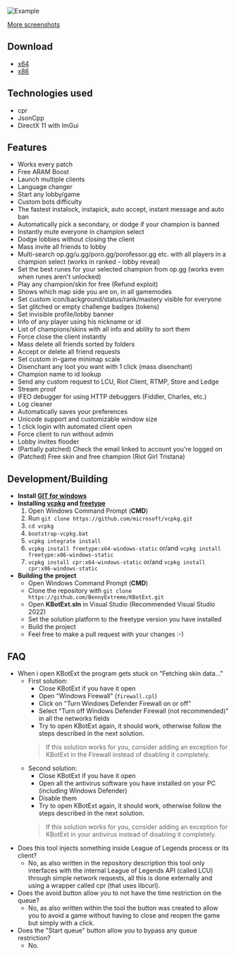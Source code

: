 ![Example](https://i.imgur.com/vjPGL8u.png)

[More screenshots](https://imgur.com/a/ijCiC3F)


## Download
- [x64](https://github.com/BennyExtreme/KBotExt/releases/latest/download/KBotExt.exe)
- [x86](https://github.com/BennyExtreme/KBotExt/releases/latest/download/KBotExt_x86.exe)

## Technologies used
* cpr
* JsonCpp
* DirectX 11 with ImGui

## Features
* Works every patch
* Free ARAM Boost
* Launch multiple clients
* Language changer
* Start any lobby/game
* Custom bots difficulty
* The fastest instalock, instapick, auto accept, instant message and auto ban
* Automatically pick a secondary, or dodge if your champion is banned
* Instantly mute everyone in champion select
* Dodge lobbies without closing the client
* Mass invite all friends to lobby
* Multi-search op.gg/u.gg/poro.gg/porofessor.gg etc. with all players in a champion select (works in ranked - lobby reveal)
* Set the best runes for your selected champion from op.gg (works even when runes aren't unlocked)
* Play any champion/skin for free (Refund exploit)
* Shows which map side you are on, in all gamemodes
* Set custom icon/background/status/rank/mastery visible for everyone
* Set glitched or empty challenge badges (tokens)
* Set invisible profile/lobby banner
* Info of any player using his nickname or id
* List of champions/skins with all info and ability to sort them
* Force close the client instantly
* Mass delete all friends sorted by folders
* Accept or delete all friend requests
* Set custom in-game minimap scale
* Disenchant any loot you want with 1 click (mass disenchant)
* Champion name to id lookup
* Send any custom request to LCU, Riot Client, RTMP, Store and Ledge
* Stream proof
* IFEO debugger for using HTTP debuggers (Fiddler, Charles, etc.)
* Log cleaner
* Automatically saves your preferences
* Unicode support and customizable window size
* 1 click login with automated client open
* Force client to run without admin
* Lobby invites flooder
* (Partially patched) Check the email linked to account you're logged on
* (Patched) Free skin and free champion (Riot Girl Tristana)

## Development/Building

- **Install [GIT for windows](https://git-scm.com/download/win)**
- **Installing [vcpkg](https://github.com/microsoft/vcpkg#quick-start-windows) and [freetype](https://github.com/ocornut/imgui/tree/master/misc/freetype)**
  1. Open Windows Command Prompt (**CMD**)
  2. Run `git clone https://github.com/microsoft/vcpkg.git`
  3. `cd vcpkg`
  4. `bootstrap-vcpkg.bat`
  5. `vcpkg integrate install`
  6. `vcpkg install freetype:x64-windows-static` or/and `vcpkg install freetype:x86-windows-static`
  7. `vcpkg install cpr:x64-windows-static` or/and `vcpkg install cpr:x86-windows-static`
- **Building the project**
  * Open Windows Command Prompt (**CMD**)
  * Clone the repository with `git clone https://github.com/BennyExtreme/KBotExt.git`
  * Open **KBotExt.sln** in Visual Studio (Recommended Visual Studio 2022)
  * Set the solution platform to the freetype version you have installed
  * Build the project
  * Feel free to make a pull request with your changes :-)

## FAQ

* When i open KBotExt the program gets stuck on "Fetching skin data..."
  * First solution:
    * Close KBotExt if you have it open
    * Open "Windows Firewall" (`firewall.cpl`)
    * Click on "Turn Windows Defender Firewall on or off"
    * Select "Turn off Windows Defender Firewall (not recommended)" in all the networks fields
    * Try to open KBotExt again, it should work, otherwise follow the steps described in the next solution.
    > If this solution works for you, consider adding an exception for KBotExt in the Firewall instead of disabling it completely.
  * Second solution:
    * Close KBotExt if you have it open
    * Open all the antivirus software you have installed on your PC (including Windows Defender)
    * Disable them
    * Try to open KBotExt again, it should work, otherwise follow the steps described in the next solution.
    > If this solution works for you, consider adding an exception for KBotExt in your antivirus instead of disabling it completely.
* Does this tool injects something inside League of Legends process or its client?
  * No, as also written in the repository description this tool only interfaces with the internal League of Legends API (called LCU) through simple network requests, all this is done externally and using a wrapper called cpr (that uses libcurl).
* Does the avoid button allow you to not have the time restriction on the queue?
  * No, as also written within the tool the button was created to allow you to avoid a game without having to close and reopen the game but simply with a click.
* Does the "Start queue" button allow you to bypass any queue restriction?
  * No.
